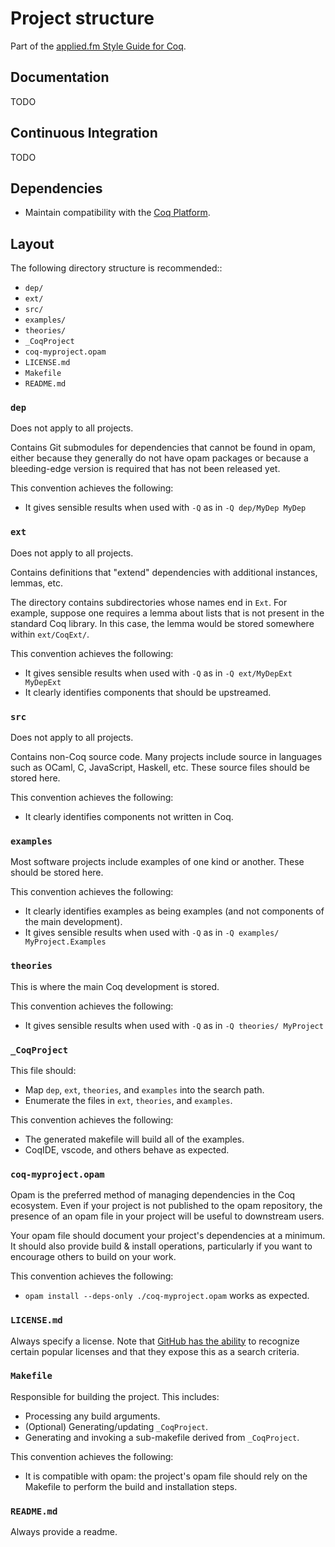 # Project structure

Part of the <a href="index.html">applied.fm Style Guide for Coq</a>.

## Documentation

TODO

## Continuous Integration

TODO

## Dependencies

* Maintain compatibility with the <a href="https://github.com/coq/platform">Coq Platform</a>.

## Layout

The following directory structure is recommended::

* `dep/`
* `ext/`
* `src/`
* `examples/`
* `theories/`
* `_CoqProject`
* `coq-myproject.opam`
* `LICENSE.md`
* `Makefile`
* `README.md`

### `dep`

Does not apply to all projects.

Contains Git submodules for dependencies that cannot be found in opam, either because they generally do not have opam packages or because a bleeding-edge version is required that has not been released yet.

This convention achieves the following:

* It gives sensible results when used with `-Q` as in `-Q dep/MyDep MyDep`

### `ext`

Does not apply to all projects.

Contains definitions that "extend" dependencies with additional instances, lemmas, etc.

The directory contains subdirectories whose names end in `Ext`. For example, suppose one requires a lemma about lists that is not present in the standard Coq library. In this case, the lemma would be stored somewhere within `ext/CoqExt/`.

This convention achieves the following:

* It gives sensible results when used with `-Q` as in `-Q ext/MyDepExt MyDepExt`
* It clearly identifies components that should be upstreamed.

### `src`

Does not apply to all projects.

Contains non-Coq source code. Many projects include source in languages such as OCaml, C, JavaScript, Haskell, etc. These source files should be stored here.

This convention achieves the following:

* It clearly identifies components not written in Coq.

### `examples`

Most software projects include examples of one kind or another. These should be stored here.

This convention achieves the following:

* It clearly identifies examples as being examples (and not components of the main development).
* It gives sensible results when used with `-Q` as in `-Q examples/ MyProject.Examples`

### `theories`

This is where the main Coq development is stored.

This convention achieves the following:

* It gives sensible results when used with `-Q` as in `-Q theories/ MyProject`


### `_CoqProject`

This file should:

* Map `dep`, `ext`, `theories`, and `examples` into the search path.
* Enumerate the files in `ext`, `theories`, and `examples`.

This convention achieves the following:

* The generated makefile will build all of the examples.
* CoqIDE, vscode, and others behave as expected.

### `coq-myproject.opam`

Opam is the preferred method of managing dependencies in the Coq ecosystem. Even if your project is not published to the opam repository, the presence of an opam file in your project will be useful to downstream users.

Your opam file should document your project's dependencies at a minimum. It should also provide build & install operations, particularly if you want to encourage others to build on your work.

This convention achieves the following:

* `opam install --deps-only ./coq-myproject.opam` works as expected.

### `LICENSE.md`

Always specify a license. Note that [GitHub has the ability](https://docs.github.com/en/repositories/managing-your-repositorys-settings-and-features/customizing-your-repository/licensing-a-repository) to recognize certain popular licenses and that they expose this as a search criteria.

### `Makefile`

Responsible for building the project. This includes:

* Processing any build arguments.
* (Optional) Generating/updating `_CoqProject`.
* Generating and invoking a sub-makefile derived from `_CoqProject`.

This convention achieves the following:

* It is compatible with opam: the project's opam file should rely on the Makefile to perform the build and installation steps.

### `README.md`

Always provide a readme.
